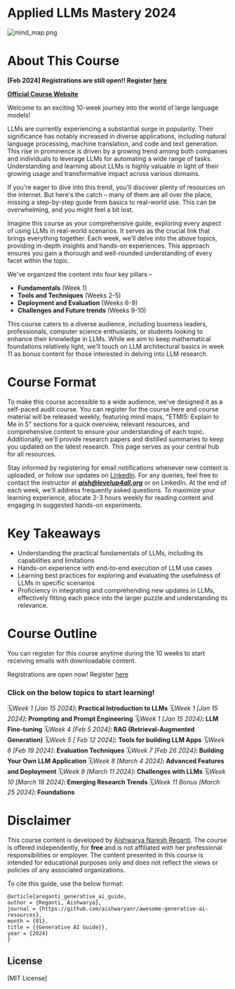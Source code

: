 # Applied LLMs Mastery 2024

![mind_map.png](https://github.com/aishwaryanr/awesome-generative-ai-resources/blob/main/Applied_LLMs_Mastery_2024/img/mind_map.png)

# About This Course

**[Feb 2024] Registrations are still open!! Register [here](https://forms.gle/353sQMRvS951jDYu7)**

**[Official Course Website](https://areganti.notion.site/The-LevelUp-Org-Applied-LLMs-562ddaa27791463e9a1286199325045c)**

Welcome to an exciting 10-week journey into the world of large language models!

LLMs are currently experiencing a substantial surge in popularity. Their significance has notably increased in diverse applications, including natural language processing, machine translation, and code and text generation. This rise in prominence is driven by a growing trend among both companies and individuals to leverage LLMs for automating a wide range of tasks. Understanding and learning about LLMs is highly valuable in light of their growing usage and transformative impact across various domains.

If you're eager to dive into this trend, you'll discover plenty of resources on the internet. But here's the catch – many of them are all over the place, missing a step-by-step guide from basics to real-world use. This can be overwhelming, and you might feel a bit lost. 

Imagine this course as your comprehensive guide, exploring every aspect of using LLMs in real-world scenarios. It serves as the crucial link that brings everything together. Each week, we'll delve into the above topics, providing in-depth insights and hands-on experiences. This approach ensures you gain a thorough and well-rounded understanding of every facet within the topic.

We've organized the content into four key pillars – 

- **Fundamentals**  (Week 1)
- **Tools and Techniques** (Weeks 2-5)
- **Deployment and Evaluation** (Weeks 6-9)
- **Challenges and Future trends** (Weeks 9-10)

This course caters to a diverse audience, including business leaders, professionals, computer science enthusiasts, or students looking to enhance their knowledge in LLMs. While we aim to keep mathematical foundations relatively light, we'll touch on LLM architectural basics in week 11 as bonus content for those interested in delving into LLM research. 

# Course Format

To make this course accessible to a wide audience, we've designed it as a self-paced audit course. You can register for the course here and course material will be released weekly, featuring mind maps, "ETMI5: Explain to Me in 5" sections for a quick overview, relevant resources, and comprehensive content to ensure your understanding of each topic. Additionally, we'll provide research papers and distilled summaries to keep you updated on the latest research. This page serves as your central hub for all resources.

Stay informed by registering for email notifications whenever new content is uploaded, or follow our updates on [LinkedIn](https://www.linkedin.com/in/areganti/). For any queries, feel free to contact the instructor at ***aish@levelup4all.org*** or on LinkedIn. At the end of each week, we'll address frequently asked questions. To maximize your learning experience, allocate 2-3 hours weekly for reading content and engaging in suggested hands-on experiments.


# Key Takeaways

- Understanding the practical fundamentals of LLMs, including its capabilities and limitations
- Hands-on experience with end-to-end execution of LLM use cases
- Learning best practices for exploring and evaluating the usefulness of LLMs in specific scenarios
- Proficiency in integrating and comprehending new updates in LLMs, effectively fitting each piece into the larger puzzle and understanding its relevance.

# Course Outline

You can register for this course anytime during the 10 weeks to start receiving emails with downloadable content. 

Registrations are open now! Register [here](https://forms.gle/353sQMRvS951jDYu7)

### Click on the below topics to start learning!

🗓️*Week 1 [Jan 15 2024]***: Practical Introduction to LLMs**
🗓️*Week 1 [Jan 15 2024]***: Prompting and Prompt Engineering**
🗓️*Week 1 [Jan 15 2024]***: LLM Fine-tuning**
🗓️*Week 4 [Feb 5 2024]***: RAG (Retrieval-Augmented Generation)**
🗓️*Week 5 [ Feb 12 2024]***: Tools for building LLM Apps**
🗓️*Week 6 [Feb 19 2024]***: Evaluation Techniques**
🗓️*Week 7 [Feb 26 2024]***: Building Your Own LLM Application**
🗓️*Week 8 [March 4 2024]***: Advanced Features and Deployment**
🗓️*Week 9 [March 11 2024]***: Challenges with LLMs**
🗓️*Week 10 [March 18 2024]***: Emerging Research Trends**
🗓️*Week 11 *Bonus* [March 25 2024]***: Foundations**



# Disclaimer

This course content is developed by [Aishwarya Naresh Reganti](https://www.linkedin.com/in/areganti/). The course is offered independently, for **free** and is not affiliated with her professional responsibilities or employer. The content presented in this course is intended for educational purposes only and does not reflect the views or policies of any associated organizations.



To cite this guide, use the below format:

```
@article{areganti_generative_ai_guide,
author = {Reganti, Aishwarya},
journal = {https://github.com/aishwaryanr/awesome-generative-ai-resources},
month = {01},
title = {{Generative AI Guide}},
year = {2024}
}
```

## License

[MIT License]
